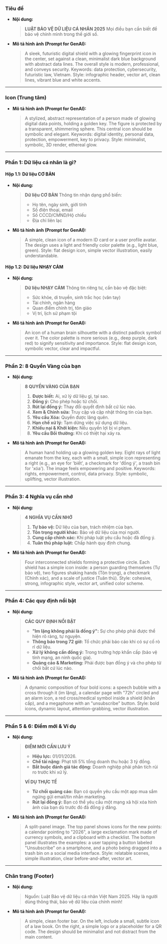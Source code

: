 ### **Tiêu đề**

*   **Nội dung:**
    > **LUẬT BẢO VỆ DỮ LIỆU CÁ NHÂN 2025**
    > Mọi điều bạn cần biết để bảo vệ chính mình trong thế giới số.

*   **Mô tả hình ảnh (Prompt for GenAI):**
    > A sleek, futuristic digital shield with a glowing fingerprint icon in the center, set against a clean, minimalist dark blue background with abstract data lines. The overall style is modern, professional, and conveys security. Keywords: data protection, cybersecurity, futuristic law, Vietnam. Style: infographic header, vector art, clean lines, vibrant blue and white accents.

---

### **Icon (Trung tâm)**

*   **Mô tả hình ảnh (Prompt for GenAI):**
    > A stylized, abstract representation of a person made of glowing digital data points, holding a golden key. The figure is protected by a transparent, shimmering sphere. This central icon should be symbolic and elegant. Keywords: digital identity, personal data, protection, empowerment, key to privacy. Style: minimalist, symbolic, 3D render, ethereal glow.

---

### **Phần 1: Dữ liệu cá nhân là gì?**

#### **Hộp 1.1: Dữ liệu CƠ BẢN**
*   **Nội dung:**
    > **Dữ liệu CƠ BẢN**
    > Thông tin nhận dạng phổ biến:
    > *   Họ tên, ngày sinh, giới tính
    > *   Số điện thoại, email
    > *   Số CCCD/CMND/Hộ chiếu
    > *   Địa chỉ liên lạc

*   **Mô tả hình ảnh (Prompt for GenAI):**
    > A simple, clean icon of a modern ID card or a user profile avatar. The design uses a light and friendly color palette (e.g., light blue, green). Style: flat design icon, simple vector illustration, easily understandable.

#### **Hộp 1.2: Dữ liệu NHẠY CẢM**
*   **Nội dung:**
    > **Dữ liệu NHẠY CẢM**
    > Thông tin riêng tư, cần bảo vệ đặc biệt:
    > *   Sức khỏe, di truyền, sinh trắc học (vân tay)
    > *   Tài chính, ngân hàng
    > *   Quan điểm chính trị, tôn giáo
    > *   Vị trí, lịch sử phạm tội

*   **Mô tả hình ảnh (Prompt for GenAI):**
    > An icon of a human brain silhouette with a distinct padlock symbol over it. The color palette is more serious (e.g., deep purple, dark red) to signify sensitivity and importance. Style: flat design icon, symbolic vector, clear and impactful.

---

### **Phần 2: 8 Quyền Vàng của bạn**

*   **Nội dung:**
    > **8 QUYỀN VÀNG CỦA BẠN**
    > 1.  **Được biết:** Ai, xử lý dữ liệu gì, tại sao.
    > 2.  **Đồng ý:** Cho phép hoặc từ chối.
    > 3.  **Rút lại đồng ý:** Thay đổi quyết định bất cứ lúc nào.
    > 4.  **Xem & Chỉnh sửa:** Truy cập và cập nhật thông tin của bạn.
    > 5.  **Yêu cầu Xóa:** Quyền được lãng quên.
    > 6.  **Hạn chế xử lý:** Tạm dừng việc sử dụng dữ liệu.
    > 7.  **Khiếu nại & Khởi kiện:** Nếu quyền lợi bị vi phạm.
    > 8.  **Yêu cầu Bồi thường:** Khi có thiệt hại xảy ra.

*   **Mô tả hình ảnh (Prompt for GenAI):**
    > A human hand holding up a glowing golden key. Eight rays of light emanate from the key, each with a small, simple icon representing a right (e.g., an eye for 'biết', a checkmark for 'đồng ý', a trash bin for 'xóa'). The image feels empowering and positive. Keywords: rights, empowerment, control, data privacy. Style: symbolic, uplifting, vector illustration.

---

### **Phần 3: 4 Nghĩa vụ cần nhớ**

*   **Nội dung:**
    > **4 NGHĨA VỤ CẦN NHỚ**
    > 1.  **Tự bảo vệ:** Dữ liệu của bạn, trách nhiệm của bạn.
    > 2.  **Tôn trọng người khác:** Bảo vệ dữ liệu của mọi người.
    > 3.  **Cung cấp chính xác:** Khi pháp luật yêu cầu hoặc đã đồng ý.
    > 4.  **Tuân thủ pháp luật:** Chấp hành quy định chung.

*   **Mô tả hình ảnh (Prompt for GenAI):**
    > Four interconnected shields forming a protective circle. Each shield has a simple icon inside: a person guarding themselves (Tự bảo vệ), two figures shaking hands (Tôn trọng), a checkmark (Chính xác), and a scale of justice (Tuân thủ). Style: cohesive, strong, infographic style, vector art, unified color scheme.

---

### **Phần 4: Các quy định nổi bật**

*   **Nội dung:**
    > **CÁC QUY ĐỊNH NỔI BẬT**
    > *   **"Im lặng không phải là đồng ý":** Sự cho phép phải được thể hiện rõ ràng, tự nguyện.
    > *   **Thông báo trong 72 giờ:** Tổ chức phải báo cáo khi có sự cố rò rỉ dữ liệu.
    > *   **Xử lý không cần đồng ý:** Trong trường hợp khẩn cấp (bảo vệ tính mạng, an ninh quốc gia).
    > *   **Quảng cáo & Marketing:** Phải được bạn đồng ý và cho phép từ chối bất cứ lúc nào.

*   **Mô tả hình ảnh (Prompt for GenAI):**
    > A dynamic composition of four bold icons: a speech bubble with a cross through it (im lặng), a calendar page with "72h" circled and an alarm icon, a red cross/medical symbol inside a shield (khẩn cấp), and a megaphone with an "unsubscribe" button. Style: bold icons, dynamic layout, attention-grabbing, vector illustration.

---

### **Phần 5 & 6: Điểm mới & Ví dụ**

*   **Nội dung:**
    > **ĐIỂM MỚI CẦN LƯU Ý**
    > *   **Hiệu lực:** 01/01/2026.
    > *   **Chế tài nặng:** Phạt tới 5% tổng doanh thu hoặc 3 tỷ đồng.
    > *   **Bắt buộc đánh giá tác động:** Doanh nghiệp phải phân tích rủi ro trước khi xử lý.
    >
    > **VÍ DỤ THỰC TẾ**
    > *   **Từ chối quảng cáo:** Bạn có quyền yêu cầu một app mua sắm ngừng gửi email/tin nhắn marketing.
    > *   **Rút lại đồng ý:** Bạn có thể yêu cầu một mạng xã hội xóa hình ảnh của bạn dù trước đó đã đồng ý đăng.

*   **Mô tả hình ảnh (Prompt for GenAI):**
    > A split-panel image. The top panel shows icons for the new points: a calendar pointing to "2026", a large exclamation mark made of currency symbols, and a clipboard with a checklist. The bottom panel illustrates the examples: a user tapping a button labeled "Unsubscribe" on a smartphone, and a photo being dragged into a trash bin on a social media interface. Style: relatable scenes, simple illustration, clear before-and-after, vector art.

---

### **Chân trang (Footer)**

*   **Nội dung:**
    > Nguồn: Luật Bảo vệ dữ liệu cá nhân Việt Nam 2025.
    > Hãy là người dùng thông thái, bảo vệ dữ liệu của chính mình!

*   **Mô tả hình ảnh (Prompt for GenAI):**
    > A simple, clean footer bar. On the left, include a small, subtle icon of a law book. On the right, a simple logo or a placeholder for a QR code. The design should be minimalist and not distract from the main content.